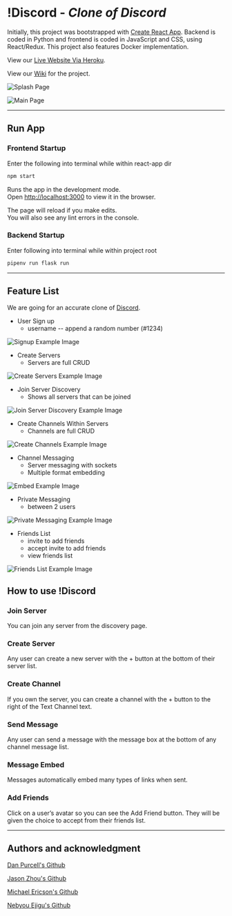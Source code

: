 # !Discord - *Clone of Discord*

Initially, this project was bootstrapped with [Create React App](https://github.com/facebook/create-react-app). Backend is coded in Python and frontend is coded in JavaScript and CSS, using React/Redux. This project also features Docker implementation.

View our [Live Website Via Heroku](https://aa-not-discord.herokuapp.com/).

View our [Wiki](https://github.com/flow-state-15/discord_clone_group_projo/wiki) for the project.

![Splash Page](https://raw.githubusercontent.com/flow-state-15/discord_clone_2/master/Screenshots/Splash-Page.png)

![Main Page](https://raw.githubusercontent.com/flow-state-15/discord_clone_2/master/Screenshots/Main-View.png)

---

## Run App

### Frontend Startup

Enter the following into terminal while within react-app dir

```bash
npm start
```

Runs the app in the development mode.\
Open [http://localhost:3000](http://localhost:3000) to view it in the browser.

The page will reload if you make edits.\
You will also see any lint errors in the console.

### Backend Startup

Enter following into terminal while within project root

```bash
pipenv run flask run
```
---

## Feature List

We are going for an accurate clone of [Discord](http://discord.com).

* User Sign up
    - username -- append a random number (#1234)

![Signup Example Image](https://github.com/flow-state-15/discord_clone_2/blob/master/Screenshots/Signup.png)

* Create Servers
    - Servers are full CRUD

![Create Servers Example Image](https://github.com/flow-state-15/discord_clone_2/blob/master/Screenshots/Create-Server.png)

* Join Server Discovery 
    - Shows all servers that can be joined

![Join Server Discovery Example Image](https://github.com/flow-state-15/discord_clone_2/blob/master/Screenshots/Discover-Servers.png)

* Create Channels Within Servers
    - Channels are full CRUD

![Create Channels Example Image](https://github.com/flow-state-15/discord_clone_2/blob/master/Screenshots/Create-Channel.png)

* Channel Messaging
    - Server messaging with sockets
    - Multiple format embedding
    
![Embed Example Image](https://raw.githubusercontent.com/flow-state-15/discord_clone_2/master/Screenshots/Embed.png)

* Private Messaging
    - between 2 users

![Private Messaging Example Image](https://github.com/flow-state-15/discord_clone_2/blob/master/Screenshots/Private-Message.png)

* Friends List
    - invite to add friends
    - accept invite to add friends
    - view friends list

![Friends List Example Image](https://github.com/flow-state-15/discord_clone_2/blob/master/Screenshots/Friends-List.png)

## How to use !Discord

### Join Server

You can join any server from the discovery page.

### Create Server

Any user can create a new server with the + button at the bottom of their server list.

### Create Channel

If you own the server, you can create a channel with the + button to the right of the Text Channel text.

### Send Message

Any user can send a message with the message box at the bottom of any channel message list.

### Message Embed

Messages automatically embed many types of links when sent.

### Add Friends

Click on a user’s avatar so you can see the Add Friend button.
They will be given the choice to accept from their friends list.

---

## Authors and acknowledgment

[Dan Purcell's Github](https://github.com/flow-state-15)

[Jason Zhou's Github](https://github.com/CroissantAhhh)

[Michael Ericson's Github](https://github.com/Concrete18)

[Nebyou Ejigu's Github](https://github.com/nebbb)
